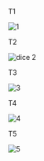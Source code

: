 T1 

![1](https://github.com/Arminjoyaian/Assignment8/assets/137637877/f07f0769-1d92-4124-b388-58cfcfa89723)

T2

![dice 2](https://github.com/Arminjoyaian/Assignment8/assets/137637877/d65fc6b0-4aec-4e77-8c9e-786c2936db96)

T3

![3](https://github.com/Arminjoyaian/Assignment8/assets/137637877/4e6a5914-6132-49f2-adcf-3075a17e898a)

T4

![4](https://github.com/Arminjoyaian/Assignment8/assets/137637877/145d50e9-5f47-4308-beb6-5c7671c94c0e)


T5

![5](https://github.com/Arminjoyaian/Assignment8/assets/137637877/72842fe6-0883-46d7-ab4c-bd03d98f8b1d)
